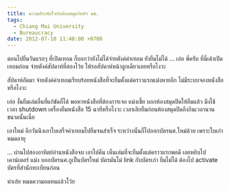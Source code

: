 ```yaml
---
title: ความประทับใจกับห้องสมุดวิทย์ฯ มช.
tags:
  - Chiang Mai University
  - Bureaucracy
date: 2012-07-10 11:48:00 +0700
---
```


ตอนไปยืมวันแรกๆ ที่เปิดเทอม ก็บอกว่ายังไม่ได้จ่ายตังค์ค่าเทอม ยังยืมไม่ได้ ... เอ่อ พี่ครับ ที่นี่เค้าเปิดเทอมก่อน จ่ายตังค์สัปดาห์ที่สองโว้ย ให้รอสัปดาห์หน้าลูกเดียวเลยหรือไงวะ

สัปดาห์ถัดมา จ่ายตังค์ค่าเทอมเรียบร้อยหนังสือที่จะยืมตั้งแต่คราวแรกแม่งหายอีก ไม่มีระบบจองหนังสือหรือไงวะ

เอ่อ งั้นยืมเล่มอื่นที่แก้ขัดก็ได้ พอหาหนังสือที่ต้องการเจอ แม่งเชี้ย บอกห้องสมุดปิดให้ยืมแล้ว มึงใช้เวลา shutdown เครื่องยืมหนังสือ 15 นาทีหรือไงวะ เวลาเลิกยืมก่อนห้องสมุดปิดถึงกินเวลานานขนาดนั้นเนี่ย

เอาใหม่ อีกวันนึงเอาใบเสร็จค่าเทอมไปยืมจนสำเร็จ ระหว่างนั้นก็ไปออกบัตรนศ.ใหม่ด้วย เพราะใบเก่าหมดอายุ

... ผ่านไปสองอาทิตย์อ่านหนังสือจบ เอาไปคืน เห็นเล่มที่จะยืมตั้งแต่คราวแรกพอดี เลยหยิบไปเคาน์เตอร์ แม่ง บอกบัตรนศ.กูเป็นบัตรใหม่ บัตรมันไม่ link กับบัตรเก่า ยืมไม่ได้ ต้องไป activate บัตรที่สำนักทะเบียนก่อน

ห่าเอ้ย หมดความอดทนแล้วโว้ย
